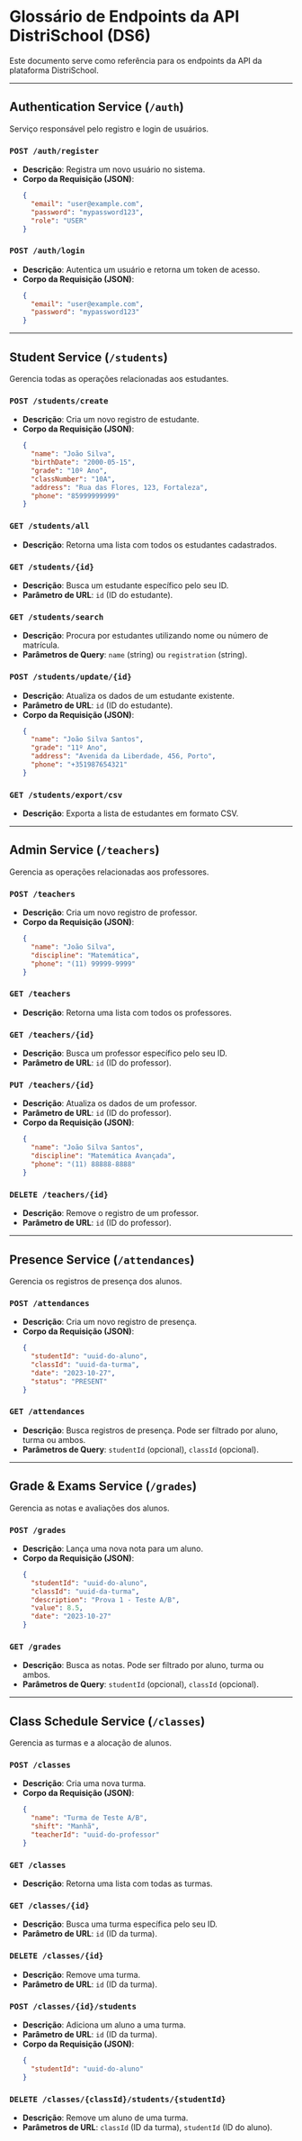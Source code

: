 # Glossário de Endpoints da API DistriSchool (DS6)

Este documento serve como referência para os endpoints da API da plataforma DistriSchool.

---

##  Authentication Service (`/auth`)

Serviço responsável pelo registro e login de usuários.

### `POST /auth/register`
- **Descrição**: Registra um novo usuário no sistema.
- **Corpo da Requisição (JSON)**:
  ```json
  {
    "email": "user@example.com",
    "password": "mypassword123",
    "role": "USER"
  }
  ```

### `POST /auth/login`
- **Descrição**: Autentica um usuário e retorna um token de acesso.
- **Corpo da Requisição (JSON)**:
  ```json
  {
    "email": "user@example.com",
    "password": "mypassword123"
  }
  ```

---

## Student Service (`/students`)

Gerencia todas as operações relacionadas aos estudantes.

### `POST /students/create`
- **Descrição**: Cria um novo registro de estudante.
- **Corpo da Requisição (JSON)**:
  ```json
  {
    "name": "João Silva",
    "birthDate": "2000-05-15",
    "grade": "10º Ano",
    "classNumber": "10A",
    "address": "Rua das Flores, 123, Fortaleza",
    "phone": "85999999999"
  }
  ```

### `GET /students/all`
- **Descrição**: Retorna uma lista com todos os estudantes cadastrados.

### `GET /students/{id}`
- **Descrição**: Busca um estudante específico pelo seu ID.
- **Parâmetro de URL**: `id` (ID do estudante).

### `GET /students/search`
- **Descrição**: Procura por estudantes utilizando nome ou número de matrícula.
- **Parâmetros de Query**: `name` (string) ou `registration` (string).

### `POST /students/update/{id}`
- **Descrição**: Atualiza os dados de um estudante existente.
- **Parâmetro de URL**: `id` (ID do estudante).
- **Corpo da Requisição (JSON)**:
  ```json
  {
    "name": "João Silva Santos",
    "grade": "11º Ano",
    "address": "Avenida da Liberdade, 456, Porto",
    "phone": "+351987654321"
  }
  ```

### `GET /students/export/csv`
- **Descrição**: Exporta a lista de estudantes em formato CSV.

---

## Admin Service (`/teachers`)

Gerencia as operações relacionadas aos professores.

### `POST /teachers`
- **Descrição**: Cria um novo registro de professor.
- **Corpo da Requisição (JSON)**:
  ```json
  {
    "name": "João Silva",
    "discipline": "Matemática",
    "phone": "(11) 99999-9999"
  }
  ```

### `GET /teachers`
- **Descrição**: Retorna uma lista com todos os professores.

### `GET /teachers/{id}`
- **Descrição**: Busca um professor específico pelo seu ID.
- **Parâmetro de URL**: `id` (ID do professor).

### `PUT /teachers/{id}`
- **Descrição**: Atualiza os dados de um professor.
- **Parâmetro de URL**: `id` (ID do professor).
- **Corpo da Requisição (JSON)**:
  ```json
  {
    "name": "João Silva Santos",
    "discipline": "Matemática Avançada",
    "phone": "(11) 88888-8888"
  }
  ```

### `DELETE /teachers/{id}`
- **Descrição**: Remove o registro de um professor.
- **Parâmetro de URL**: `id` (ID do professor).

---

## Presence Service (`/attendances`)

Gerencia os registros de presença dos alunos.

### `POST /attendances`
- **Descrição**: Cria um novo registro de presença.
- **Corpo da Requisição (JSON)**:
  ```json
  {
    "studentId": "uuid-do-aluno",
    "classId": "uuid-da-turma",
    "date": "2023-10-27",
    "status": "PRESENT"
  }
  ```

### `GET /attendances`
- **Descrição**: Busca registros de presença. Pode ser filtrado por aluno, turma ou ambos.
- **Parâmetros de Query**: `studentId` (opcional), `classId` (opcional).

---

## Grade & Exams Service (`/grades`)

Gerencia as notas e avaliações dos alunos.

### `POST /grades`
- **Descrição**: Lança uma nova nota para um aluno.
- **Corpo da Requisição (JSON)**:
  ```json
  {
    "studentId": "uuid-do-aluno",
    "classId": "uuid-da-turma",
    "description": "Prova 1 - Teste A/B",
    "value": 8.5,
    "date": "2023-10-27"
  }
  ```

### `GET /grades`
- **Descrição**: Busca as notas. Pode ser filtrado por aluno, turma ou ambos.
- **Parâmetros de Query**: `studentId` (opcional), `classId` (opcional).

---

## Class Schedule Service (`/classes`)

Gerencia as turmas e a alocação de alunos.

### `POST /classes`
- **Descrição**: Cria uma nova turma.
- **Corpo da Requisição (JSON)**:
  ```json
  {
    "name": "Turma de Teste A/B",
    "shift": "Manhã",
    "teacherId": "uuid-do-professor"
  }
  ```

### `GET /classes`
- **Descrição**: Retorna uma lista com todas as turmas.

### `GET /classes/{id}`
- **Descrição**: Busca uma turma específica pelo seu ID.
- **Parâmetro de URL**: `id` (ID da turma).

### `DELETE /classes/{id}`
- **Descrição**: Remove uma turma.
- **Parâmetro de URL**: `id` (ID da turma).

### `POST /classes/{id}/students`
- **Descrição**: Adiciona um aluno a uma turma.
- **Parâmetro de URL**: `id` (ID da turma).
- **Corpo da Requisição (JSON)**:
  ```json
  {
    "studentId": "uuid-do-aluno"
  }
  ```

### `DELETE /classes/{classId}/students/{studentId}`
- **Descrição**: Remove um aluno de uma turma.
- **Parâmetros de URL**: `classId` (ID da turma), `studentId` (ID do aluno).
